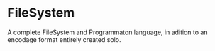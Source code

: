 # FileSystem
A complete FileSystem and Programmaton language, in adition to an encodage format entirely created solo.
